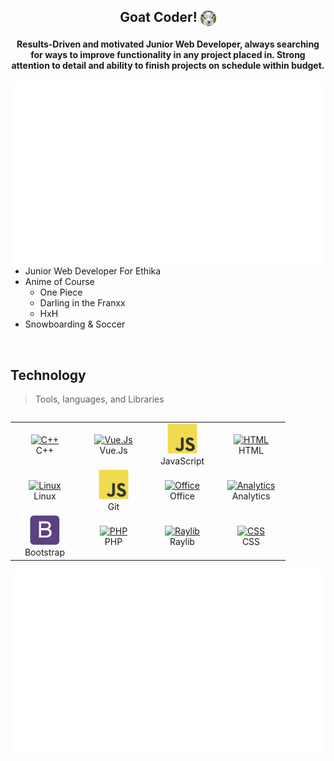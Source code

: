 <h2 align="center" id="macropower-title"> Goat Coder! <img align="center" src="./resources/goat.png" width="25"></h2>
<h4 align="center">Results-Driven and motivated Junior Web Developer, always searching for ways to improve functionality in any project placed in. Strong attention to detail and ability to finish projects on schedule within budget.</h4>

<a href="#macropower-title">
  <img src="https://raw.githubusercontent.com/Puwya/ReadmePanel/master/generated/overview.svg#gh-dark-mode-only" alt="Puwya" align="right" />
</a>

- Junior Web Developer For Ethika
- Anime of Course
  - One Piece
  - Darling in the Franxx
  - HxH
- Snowboarding & Soccer

<br>

<h2 align="left" id="macropower-tech">Technology</h2>

> Tools, languages, and Libraries

<div>
<table align="left">
  <tr>
    <td align="center" width="96">
      <a href="#macropower-tech">
        <img src="resources/" width="48" height="48" alt="C++" />
      </a>
      <br>C++
    </td>
    <td align="center" width="96">
      <a href="#macropower-tech">
        <img src="resources/" width="48" height="48" alt="Vue.Js" />
      </a>
      <br>Vue.Js
    </td>    
    <td align="center" width="96">
      <a href="#macropower-tech">
        <img src="resources/javascript-original.svg" width="48" height="48" alt="JavaScript" />
      </a>
      <br>JavaScript
    </td>
    <td align="center" width="96">
      <a href="#macropower-tech">
        <img src="resources/" width="48" height="48" alt="HTML" />
      </a>
      <br>HTML
    </td>    
  </tr>
  <tr>
    <td align="center" width="96">
      <a href="#macropower-tech">
        <img src="resources/" width="48" height="48" alt="Linux" />
      </a>
      <br>Linux
    </td>
    <td align="center" width="96">
      <a href="#macropower-tech">
        <img src="resources/javascript-original.svg" width="48" height="48" alt="Git" />
      </a>
      <br>Git
    </td>    
    <td align="center" width="96">
      <a href="#macropower-tech">
        <img src="resources/" width="48" height="48" alt="Office" />
      </a>
      <br>Office
    </td>
    <td align="center" width="96">
      <a href="#macropower-tech">
        <img src="resources/" width="48" height="48" alt="Analytics" />
      </a>
      <br>Analytics
    </td>
  </tr>
  <tr>
    <td align="center" width="96">
      <a href="#macropower-tech">
        <img src="resources/bootstrap-plain.svg" width="48" height="48" alt="Bootstrap" />
      </a>
      <br>Bootstrap
    </td>
    <td align="center" width="96">
      <a href="#macropower-tech">
        <img src="resources/" width="48" height="48" alt="PHP" />
      </a>
      <br>PHP
    </td>  
    <td align="center" width="96">
      <a href="#macropower-tech">
        <img src="resources/" width="48" height="48" alt="Raylib" />
      </a>
      <br>Raylib
    </td>
    <td align="center" width="96">
      <a href="#macropower-tech">
        <img src="resources/" width="48" height="48" alt="CSS" />
      </a>
      <br>CSS
    </td>        
  </tr>
</table>
<img align="right" src="https://raw.githubusercontent.com/Puwya/ReadmePanel/master/generated/languages.svg#gh-dark-mode-only" alt="Puwya Languages"/>
</div>

